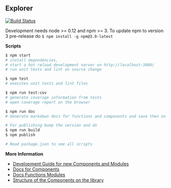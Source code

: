 ## Explorer
[![Build Status](https://travis-ci.org/kensho/explorer.svg)](https://travis-ci.org/luiscarli/explorer)

Development needs node >= 0.12 and npm >= 3.
To update npm to version 3 pre-release do `$ npm install -g npm@3.0-latest`

**Scripts**
```bash
$ npm start
# install dependencies,
# start a hot reload development server on http://localhost:3000/
# run unit tests and lint on source change

$ npm test
# executes unit tests and lint files

$ npm run test:cov
# generate coverage information from tests
# open coverage report on the browser

$ npm run doc
# Generate markdown docs for functions and components and save then on ./docs

# For publishing bump the version and do
$ npm run build
$ npm publish

# Read package.json to see all scripts
```

**More Information**

- [Development Guide for new Components and Modules](/docs/development.md)
- [Docs for Components](/docs/components.md)
- [Docs Functions Modules](/docs/functions.md)
- [Structure of the Components on the library](/docs/componentsStructure.md)
